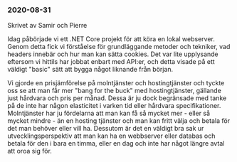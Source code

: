 ### 2020-08-31

Skrivet av Samir och Pierre

Idag påbörjade vi ett .NET Core projekt för att köra en lokal webserver. Genom detta fick vi förståelse för grundläggande metoder och tekniker, vad headers innebär och hur man kan sätta cookies. 
Det var lite upplysande eftersom vi hittils har jobbat enbart med API:er, och detta visade på ett väldigt "basic" sätt att bygga något liknande från början.

Vi gjorde en prisjämförelse på molntjänster och hostingtjänster och tyckte oss se att man får mer "bang for the buck" med hostingtjänster, gällande just hårdvara och pris per månad. Dessa är ju dock begränsade med tanke på de inte har någon elasticitet i varken tid eller hårdvara specifikationer. Molntjänster har ju fördelarna att man kan få så mycket mer - eller så mycket mindre - än en hosting tjänster och man kan fritt välja och betala för det man behöver eller vill ha. Dessutom är det en väldigt bra sak ur utvecklingsperspektiv att man kan ha en webbserver eller databas och betala för den i bara en timma, eller en dag och inte har något längre avtal att oroa sig för.
